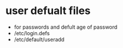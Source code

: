 # user defualt files
- for passwords and defult age of password
- /etc/login.defs
- /etc/default/useradd
